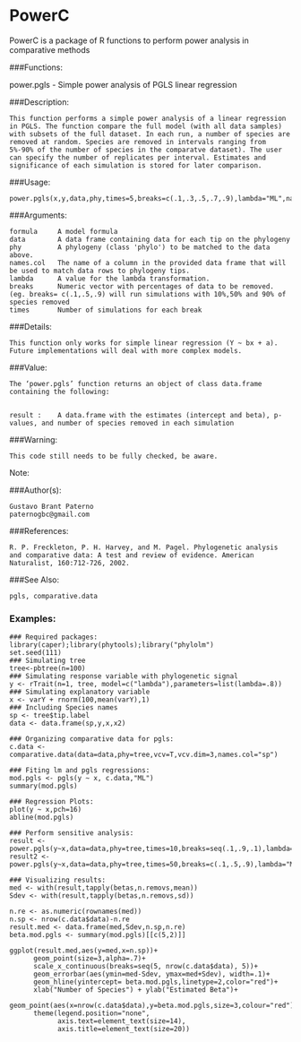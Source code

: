 PowerC
======

PowerC is a package of R functions to perform power analysis in comparative methods

###Functions:

  power.pgls - Simple power analysis of PGLS linear regression

###Description:

	This function performs a simple power analysis of a linear regression in PGLS. The function compare the full model (with all data samples) with subsets of the full dataset. In each run, a number of species are removed at random. Species are removed in intervals ranging from 5%-90% of the number of species in the comparatve dataset). The user can specify the number of replicates per interval. Estimates and significance of each simulation is stored for later comparison.

###Usage:
	
	power.pgls(x,y,data,phy,times=5,breaks=c(.1,.3,.5,.7,.9),lambda="ML",names.col)

###Arguments:

	formula		A model formula
	data 		A data frame containing data for each tip on the phylogeny
	phy         A phylogeny (class 'phylo') to be matched to the data above.
	names.col   The name of a column in the provided data frame that will be used to match data rows to phylogeny tips.
	lambda		A value for the lambda transformation.
	breaks		Numeric vector with percentages of data to be removed. (eg. breaks= c(.1,.5,.9) will run simulations with 10%,50% and 90% of species removed	
	times  		Number of simulations for each break
		

###Details:
	
	This function only works for simple linear regression (Y ~ bx + a). Future implementations will deal with more complex models.

###Value:

	The ‘power.pgls’ function returns an object of class data.frame containing the following:


	result : 	A data.frame with the estimates (intercept and beta), p-values, and number of species removed in each simulation


 
###Warning:
	
	This code still needs to be fully checked, be aware.


Note:


###Author(s):

	Gustavo Brant Paterno
	paternogbc@gmail.com

###References:

	R. P. Freckleton, P. H. Harvey, and M. Pagel. Phylogenetic analysis and comparative data: A test and review of evidence. American Naturalist, 160:712-726, 2002.


###See Also:

	pgls, comparative.data


### Examples:
	### Required packages:
	library(caper);library(phytools);library("phylolm")
	set.seed(111)
	### Simulating tree
	tree<-pbtree(n=100)    
	### Simulating response variable with phylogenetic signal
	y <- rTrait(n=1, tree, model=c("lambda"),parameters=list(lambda=.8))  
	### Simulating explanatory variable
	x <- varY + rnorm(100,mean(varY),1)     
	### Including Species names
	sp <- tree$tip.label               
	data <- data.frame(sp,y,x,x2)   

	### Organizing comparative data for pgls:
	c.data <- comparative.data(data=data,phy=tree,vcv=T,vcv.dim=3,names.col="sp")

	### Fiting lm and pgls regressions:
	mod.pgls <- pgls(y ~ x, c.data,"ML")
	summary(mod.pgls)
  
	### Regression Plots:
	plot(y ~ x,pch=16)
	abline(mod.pgls)
     
	### Perform sensitive analysis:
	result <- power.pgls(y~x,data=data,phy=tree,times=10,breaks=seq(.1,.9,.1),lambda="ML",names.col="sp")
	result2 <- power.pgls(y~x,data=data,phy=tree,times=50,breaks=c(.1,.5,.9),lambda="ML",names.col="sp")

	### Visualizing results:
	med <- with(result,tapply(betas,n.removs,mean))
	Sdev <- with(result,tapply(betas,n.removs,sd))

	n.re <- as.numeric(rownames(med))
	n.sp <- nrow(c.data$data)-n.re 
	result.med <- data.frame(med,Sdev,n.sp,n.re)
	beta.mod.pgls <- summary(mod.pgls)[[c(5,2)]] 

	ggplot(result.med,aes(y=med,x=n.sp))+
          geom_point(size=3,alpha=.7)+
          scale_x_continuous(breaks=seq(5, nrow(c.data$data), 5))+
          geom_errorbar(aes(ymin=med-Sdev, ymax=med+Sdev), width=.1)+
          geom_hline(yintercept= beta.mod.pgls,linetype=2,color="red")+
          xlab("Number of Species") + ylab("Estimated Beta")+
          geom_point(aes(x=nrow(c.data$data),y=beta.mod.pgls,size=3,colour="red"))+
          theme(legend.position="none",
                axis.text=element_text(size=14),       
                axis.title=element_text(size=20))


	

